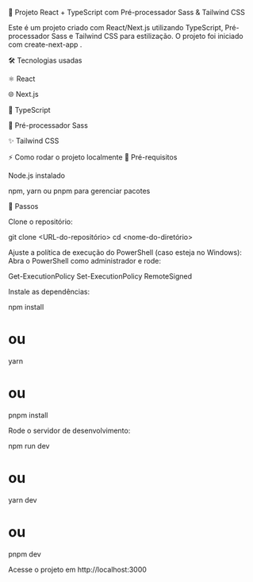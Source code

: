 🚀 Projeto React + TypeScript com Pré-processador Sass & Tailwind CSS

Este é um projeto criado com React/Next.js utilizando TypeScript, Pré-processador Sass e Tailwind CSS para estilização.
O projeto foi iniciado com create-next-app
.

🛠️ Tecnologias usadas

⚛️ React

🌐 Next.js

💙 TypeScript

🎨 Pré-processador Sass

✨ Tailwind CSS

⚡ Como rodar o projeto localmente
🔧 Pré-requisitos

Node.js instalado

npm, yarn ou pnpm para gerenciar pacotes

🚀 Passos

Clone o repositório:

git clone <URL-do-repositório>
cd <nome-do-diretório>


Ajuste a política de execução do PowerShell (caso esteja no Windows):
Abra o PowerShell como administrador e rode:

Get-ExecutionPolicy
Set-ExecutionPolicy RemoteSigned


Instale as dependências:

npm install
# ou
yarn
# ou
pnpm install


Rode o servidor de desenvolvimento:

npm run dev
# ou
yarn dev
# ou
pnpm dev


Acesse o projeto em http://localhost:3000
